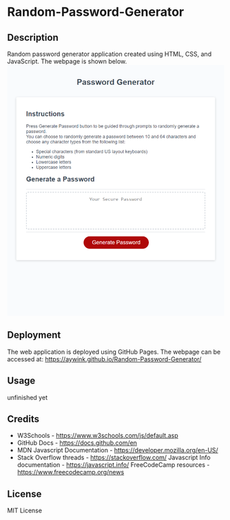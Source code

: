 # Random-Password-Generator

## Description
Random password generator application created using HTML, CSS, and JavaScript. The webpage is shown below.
 ![Web Application screenshot](/assets/images/Main_screenshot.png)
## Deployment
The web application is deployed using GitHub Pages. The webpage can be accessed at: https://aywink.github.io/Random-Password-Generator/
## Usage
unfinished yet
## Credits
- W3Schools - https://www.w3schools.com/js/default.asp
- GitHub Docs - https://docs.github.com/en
- MDN Javascript Documentation - https://developer.mozilla.org/en-US/
- Stack Overflow threads - https://stackoverflow.com/
Javascript Info documentation - https://javascript.info/
FreeCodeCamp resources - https://www.freecodecamp.org/news

## License
MIT License

